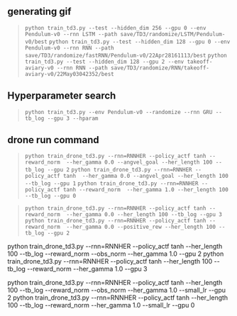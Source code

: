 
## generating gif
> ```python train_td3.py --test --hidden_dim 256 --gpu 0 --env Pendulum-v0 --rnn LSTM --path save/TD3/randomize/LSTM/Pendulum-v0/best```
> ```python train_td3.py --test --hidden_dim 128 --gpu 0 --env Pendulum-v0 --rnn RNN --path save/TD3/randomize/fastRNN/Pendulum-v0/22Apr28161113/best```
> ```python train_td3.py --test --hidden_dim 128 --gpu 2 --env takeoff-aviary-v0 --rnn RNN --path save/TD3/randomize/RNN/takeoff-aviary-v0/22May03042352/best```


## Hyperparameter search
> ```python train_td3.py --env Pendulum-v0 --randomize --rnn GRU --tb_log --gpu 3 --hparam```


## drone run command
> ```python train_drone_td3.py --rnn=RNNHER --policy_actf tanh --reward_norm  --her_gamma 0.0 --angvel_goal --her_length 100 --tb_log --gpu 2```
> ```python train_drone_td3.py --rnn=RNNHER --policy_actf tanh  --her_gamma 0.0 --angvel_goal --her_length 100 --tb_log --gpu 1```
> ```python train_drone_td3.py --rnn=RNNHER --policy_actf tanh --reward_norm  --her_gamma 1.0 --her_length 100 --tb_log --gpu 0```

> ```python train_drone_td3.py --rnn=RNNHER --policy_actf tanh --reward_norm  --her_gamma 0.0 --her_length 100 --tb_log --gpu 3```
> ```python train_drone_td3.py --rnn=RNNHER --policy_actf tanh --reward_norm  --her_gamma 0.0 --positive_rew --her_length 100 --tb_log --gpu 2```

python train_drone_td3.py --rnn=RNNHER --policy_actf tanh --her_length 100 --tb_log --reward_norm --obs_norm --her_gamma 1.0 --gpu 2
python train_drone_td3.py --rnn=RNNHER --policy_actf tanh --her_length 100 --tb_log --reward_norm --her_gamma 1.0 --gpu 3

python train_drone_td3.py --rnn=RNNHER --policy_actf tanh --her_length 100 --tb_log --reward_norm --obs_norm --her_gamma 1.0 --small_lr --gpu 2
python train_drone_td3.py --rnn=RNNHER --policy_actf tanh --her_length 100 --tb_log --reward_norm --her_gamma 1.0 --small_lr --gpu 0
